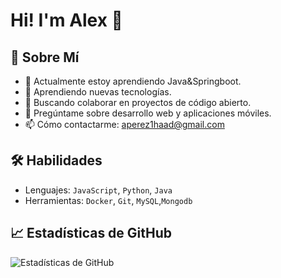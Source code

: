 # Hi! I'm Alex 👋

## 🚀 Sobre Mí
- 🔭 Actualmente estoy aprendiendo Java&Springboot.
- 🌱 Aprendiendo nuevas tecnologías.
- 👯 Buscando colaborar en proyectos de código abierto.
- 💬 Pregúntame sobre desarrollo web y aplicaciones móviles.
- 📫 Cómo contactarme: aperez1haad@gmail.com

## 🛠 Habilidades
- Lenguajes: `JavaScript`, `Python`, `Java`
- Herramientas: `Docker`, `Git`, `MySQL`,`Mongodb`

## 📈 Estadísticas de GitHub
![Estadísticas de GitHub](https://github-readme-stats.vercel.app/api?username=aperez1haad&show_icons=true&theme=radical)
